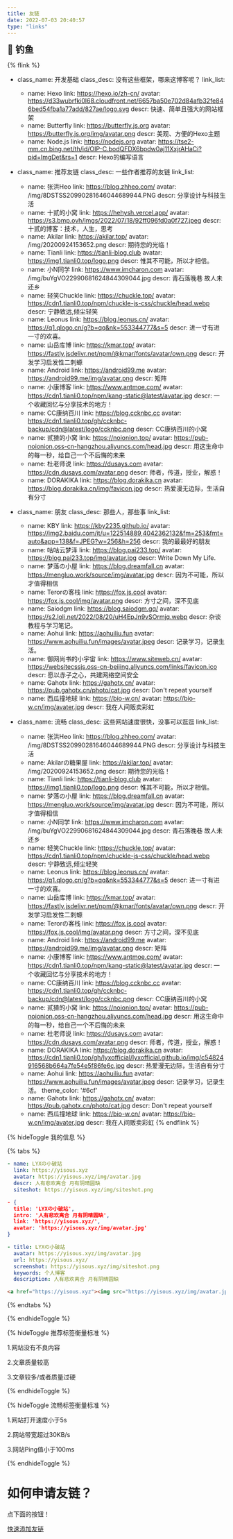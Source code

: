 ```yaml
---
title: 友链
date: 2022-07-03 20:40:57
type: "links"
---
```

<div class="title-h2-a">
  <div class="title-h2-a-left">
    <h2 style="padding-top: 0;margin:0.6rem 0 0.6rem;">🎣 钓鱼</h2><a class="random-post-start" href="javascript:fetchRandomPost();"><i class="fa-solid fa-arrow-rotate-right"></i></a>
  </div>
</div>
<div id="random-post"></div>

<link rel="stylesheet" type="text/css" href="https://cdn1.tianli0.top/gh/zhheo/JS-Heo@main/moments/random-friends-post.css">

<!-- - class_name: <a href="https://github.com/Rock-Candy-Tea">冰糖红茶 </a>
  class_desc: “冰糖红茶”博客魔改组织的大佬们
  link_list:
  - name: 小冰【冰】
    link: https://zfe.space/
    avatar: /img/20200904222157.png
    descr: 做个有梦想的人！
  - name: Akilar【糖】
    link: https://akilar.top/
    avatar: /img/20200924153652.png
    descr: 期待您的光临！
  - name: 张洪Heo【红】
    link: https://blog.zhheo.com/
    avatar: /img/8DSTSS20990281646044689944.PNG
    descr: 分享设计与科技生活
  - name: 贰猹【茶】
    link: https://noionion.top/
    avatar: /img/72645310.jpg
    descr: 用这生命中的每一秒，给自己一个不后悔的未来 -->
{% flink %}

- class_name: 开发基础
  class_desc: 没有这些框架，哪来这博客呢？
  link_list:
  - name: Hexo
    link: https://hexo.io/zh-cn/
    avatar: https://d33wubrfki0l68.cloudfront.net/6657ba50e702d84afb32fe846bed54fba1a77add/827ae/logo.svg
    descr: 快速、简单且强大的网站框架
  - name: Butterfly
    link:  https://butterfly.js.org
    avatar: 	https://butterfly.js.org/img/avatar.png
    descr: 美观、方便的Hexo主题
  - name: Node.js
    link:  https://nodejs.org
    avatar: https://tse2-mm.cn.bing.net/th/id/OIP-C.bodQFDX6bpdw0aj11XxjrAHaCi?pid=ImgDet&rs=1
    descr: Hexo的编写语言


- class_name: 推荐友链
  class_desc: 一些作者推荐的友链
  link_list:
  - name: 张洪Heo
    link: https://blog.zhheo.com/
    avatar: /img/8DSTSS20990281646044689944.PNG
    descr: 分享设计与科技生活
  - name: 十贰的小窝
    link: https://hehysh.vercel.app/
    avatar: https://s3.bmp.ovh/imgs/2022/07/18/92ff096fd0a0f727.jpeg
    descr: 十贰的博客：技术，人生，思考
  - name: Akilar
    link: https://akilar.top/
    avatar: /img/20200924153652.png
    descr: 期待您的光临！
  - name: Tianli
    link: https://tianli-blog.club
    avatar: https://img1.tianli0.top/logo.png
    descr: 惟其不可能，所以才相信。
  - name: 小N同学
    link: https://www.imcharon.com
    avatar: /img/buYgVO22990681624844309044.jpg
    descr: 青石落晚巷 故人未还乡
  - name: 轻笑Chuckle
    link: https://chuckle.top/
    avatar: https://cdn1.tianli0.top/npm/chuckle-js-css/chuckle/head.webp
    descr: 宁静致远,倾尘轻笑
  - name: Leonus
    link: https://blog.leonus.cn/
    avatar: https://q1.qlogo.cn/g?b=qq&nk=553344777&s=5
    descr: 进一寸有进一寸的欢喜。
  - name: 山岳库博
    link: https://kmar.top/
    avatar: https://fastly.jsdelivr.net/npm/@kmar/fonts/avatar/own.png
    descr: 开发学习启发性二刺螈
  - name: Android
    link: https://android99.me
    avatar: https://android99.me/img/avatar.png
    descr: 矩阵
  - name: 小康博客
    link: https://www.antmoe.com/
    avatar: https://cdn1.tianli0.top/npm/kang-static@latest/avatar.jpg
    descr: 一个收藏回忆与分享技术的地方！
  - name: CC康纳百川
    link: https://blog.ccknbc.cc
    avatar: https://cdn1.tianli0.top/gh/ccknbc-backup/cdn@latest/logo/ccknbc.png
    descr: CC康纳百川的小窝
  - name: 贰猹的小窝
    link: https://noionion.top/
    avatar: https://pub-noionion.oss-cn-hangzhou.aliyuncs.com/head.jpg
    descr: 用这生命中的每一秒，给自己一个不后悔的未来
  - name: 杜老师说
    link: https://dusays.com
    avatar: https://cdn.dusays.com/avatar.png
    descr: 师者，传道，授业，解惑！
  - name: DORAKIKA
    link: https://blog.dorakika.cn
    avatar: https://blog.dorakika.cn/img/favicon.jpg
    descr: 热爱漫无边际，生活自有分寸

- class_name: 朋友
  class_desc: 那些人，那些事
  link_list:
  - name: KBY
    link: https://kby2235.github.io/
    avatar: https://img2.baidu.com/it/u=122514889,4042362132&fm=253&fmt=auto&app=138&f=JPEG?w=256&h=256
    descr: 我的最最好的朋友
  - name: 咕咕云梦泽
    link: https://blog.pai233.top/
    avatar: https://blog.pai233.top/img/avatar.jpg
    descr: Write Down My Life.
  - name: 梦落の小屋
    link: https://blog.dreamfall.cn
    avatar: https://mengluo.work/source/img/avatar.jpg
    descr: 因为不可能，所以才值得相信
  - name: Terorの客栈
    link: https://fox.js.cool
    avatar: https://fox.js.cool/img/avatar.png
    descr: 方寸之间，深不见底
  - name: Saiodgm
    link: https://blog.saiodgm.gq/
    avatar: https://s2.loli.net/2022/08/20/uH4EpJn9vSOrmjq.webp
    descr: 杂谈教程与学习笔记。
  - name: Aohui
    link: https://aohuiliu.fun
    avatar: https://www.aohuiliu.fun/images/avatar.jpeg
    descr: 记录学习，记录生活。
  - name: 御网尚书的小宇宙
    link: https://www.siteweb.cn/
    avatar: https://websitecssjs.oss-cn-beijing.aliyuncs.com/links/favicon.ico
    descr: 愿以赤子之心，共建网络空间安全
  - name: Gahotx
    link: https://gahotx.cn/
    avatar: https://pub.gahotx.cn/photo/cat.jpg
    descr: Don't repeat yourself
  - name: 西瓜撞地球
    link: https://bio-w.cn/
    avatar: https://bio-w.cn/img/avater.jpg
    descr: 我在人间贩卖彩虹
- class_name: 流畅
  class_desc: 这些网站速度很快，没事可以逛逛
  link_list:
  - name: 张洪Heo
    link: https://blog.zhheo.com/
    avatar: /img/8DSTSS20990281646044689944.PNG
    descr: 分享设计与科技生活
  - name: Akilarの糖果屋
    link: https://akilar.top/
    avatar: /img/20200924153652.png
    descr: 期待您的光临！
  - name: Tianli
    link: https://tianli-blog.club
    avatar: https://img1.tianli0.top/logo.png
    descr: 惟其不可能，所以才相信。
  - name: 梦落の小屋
    link: https://blog.dreamfall.cn
    avatar: https://mengluo.work/source/img/avatar.jpg
    descr: 因为不可能，所以才值得相信
  - name: 小N同学
    link: https://www.imcharon.com
    avatar: /img/buYgVO22990681624844309044.jpg
    descr: 青石落晚巷 故人未还乡
  - name: 轻笑Chuckle
    link: https://chuckle.top/
    avatar: https://cdn1.tianli0.top/npm/chuckle-js-css/chuckle/head.webp
    descr: 宁静致远,倾尘轻笑
  - name: Leonus
    link: https://blog.leonus.cn/
    avatar: https://q1.qlogo.cn/g?b=qq&nk=553344777&s=5
    descr: 进一寸有进一寸的欢喜。
  - name: 山岳库博
    link: https://kmar.top/
    avatar: https://fastly.jsdelivr.net/npm/@kmar/fonts/avatar/own.png
    descr: 开发学习启发性二刺螈
  - name: Terorの客栈
    link: https://fox.js.cool
    avatar: https://fox.js.cool/img/avatar.png
    descr: 方寸之间，深不见底
  - name: Android
    link: https://android99.me
    avatar: https://android99.me/img/avatar.png
    descr: 矩阵 
  - name: 小康博客
    link: https://www.antmoe.com/
    avatar: https://cdn1.tianli0.top/npm/kang-static@latest/avatar.jpg
    descr: 一个收藏回忆与分享技术的地方！
  - name: CC康纳百川
    link: https://blog.ccknbc.cc
    avatar: https://cdn1.tianli0.top/gh/ccknbc-backup/cdn@latest/logo/ccknbc.png
    descr: CC康纳百川的小窝
  - name: 贰猹的小窝
    link: https://noionion.top/
    avatar: https://pub-noionion.oss-cn-hangzhou.aliyuncs.com/head.jpg
    descr: 用这生命中的每一秒，给自己一个不后悔的未来
  - name: 杜老师说
    link: https://dusays.com
    avatar: https://cdn.dusays.com/avatar.png
    descr: 师者，传道，授业，解惑！
  - name: DORAKIKA
    link: https://blog.dorakika.cn
    avatar: https://cdn1.tianli0.top/gh/lyxofficial/lyxofficial.github.io/img/c54824916568b664a7fe54e5f86fe6c.jpg
    descr: 热爱漫无边际，生活自有分寸
  - name: Aohui
    link: https://aohuiliu.fun
    avatar: https://www.aohuiliu.fun/images/avatar.jpeg
    descr: 记录学习，记录生活。
    theme_color: '#6cf'
  - name: Gahotx
    link: https://gahotx.cn/
    avatar: https://pub.gahotx.cn/photo/cat.jpg
    descr: Don't repeat yourself
  - name: 西瓜撞地球
    link: https://bio-w.cn/
    avatar: https://bio-w.cn/img/avater.jpg
    descr: 我在人间贩卖彩虹
{% endflink %}


{% hideToggle 我的信息 %}

{% tabs  %}
<!-- tab Butterfly & MengD -->
```yaml
- name: LYXの小破站
  link: https://yisous.xyz
  avatar: https://yisous.xyz/img/avatar.jpg
  descr: 人有悲欢离合 月有阴晴圆缺
  siteshot: https://yisous.xyz/img/siteshot.png
```
<!-- endtab -->

<!-- tab fluid -->
```json
- {
  title: 'LYXの小破站',
  intro: '人有悲欢离合 月有阴晴圆缺',
  link: 'https://yisous.xyz/',
  avatar: 'https://yisous.xyz/img/avatar.jpg'
}
```
<!-- endtab -->

<!-- tab volantis -->
```yaml
- title: LYXの小破站
  avatar: https://yisous.xyz/img/avatar.jpg
  url: https://yisous.xyz/
  screenshot: https://yisous.xyz/img/siteshot.png
  keywords: 个人博客
  description: 人有悲欢离合 月有阴晴圆缺
```
<!-- endtab -->

<!-- tab html -->
```html
<a href="https://yisous.xyz"><img src="https://yisous.xyz/img/avatar.jpg" alt="avatar">LYXの小破站</a>
```
<!-- endtab -->

{% endtabs  %}

{% endhideToggle %}

{% hideToggle 推荐标签衡量标准 %}

1.网站没有不良内容

2.文章质量较高

3.文章较多/或者质量过硬

{% endhideToggle %}

{% hideToggle 流畅标签衡量标准 %}

1.网站打开速度小于5s

2.网站带宽超过30KB/s

3.网站Ping值小于100ms

{% endhideToggle %}

<h1>如何申请友链？</h1>

点下面的按钮！
<script type="text/javascript" src="https://cdn1.tianli0.top/npm/jquery@latest/dist/jquery.min.js"></script>
<script src = "/js/randomFriend.js"></script>

<a href="javascript:void(0)" onclick="addflink()">快速添加友链</a>
